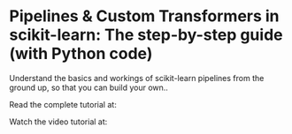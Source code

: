 # Pipelines & Custom Transformers in scikit-learn: The step-by-step guide (with Python code)
Understand the basics and workings of scikit-learn pipelines from the ground up, so that you can build your own..

Read the complete tutorial at:

Watch the video tutorial at:
